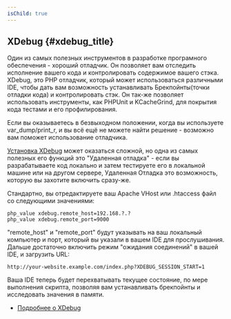```yaml
---
isChild: true
---
```


## XDebug {#xdebug_title}

Один из самых полезных инструментов в разработке програмного обеспечения - хороший отладчик. Он позволяет вам отследить
исполнение вашего кода и контролировать содержимое вашего стэка. XDebug, это PHP отладчик, который может использоваться
различными IDE, чтобы дать вам возможность устанавливать Брекпойнты(точки отладки кода) и контролировать стэк.
Он так-же позволяет использовать инструменты, как PHPUnit и KCacheGrind, для покрытия кода тестами и его профилирования.

Если вы оказываетесь в безвыходном положении, когда вы используете var_dump/print_r, и вы всё ещё не можете найти 
решение - возможно вам поможет использование отладчика.

[Установка XDebug][xdebug-install] может оказаться сложной, но одна из самых полезных его функций это 
"Удаленная отладка" - если вы разрабатываете код локально и затем тестируете его в локальной машине или на 
другом сервере, Удаленная Отладка это возможность, которую вы захотите включить сразу-же.

Стандартно, вы отредактируете ваш Apache VHost или .htaccess файл со следующими значениями:

    php_value xdebug.remote_host=192.168.?.?
    php_value xdebug.remote_port=9000

"remote_host" и "remote_port" будут указывать на ваш локальный компьютер и порт, который вы указали в вашем IDE для
прослушивания. Дальше достаточно включить режим "ожидания соединений" в вашей IDE, и загрузить URL:

    http://your-website.example.com/index.php?XDEBUG_SESSION_START=1

Ваша IDE теперь будет перехватывать текущее состояние, по мере выполнения скрипта, позволяя вам устанавливать
брекпойнты и исследовать значения в памяти.

 * [Подробнее о XDebug][xdebug-docs]

[xdebug-docs]: http://xdebug.org/docs/
[xdebug-install]: http://xdebug.org/docs/install
